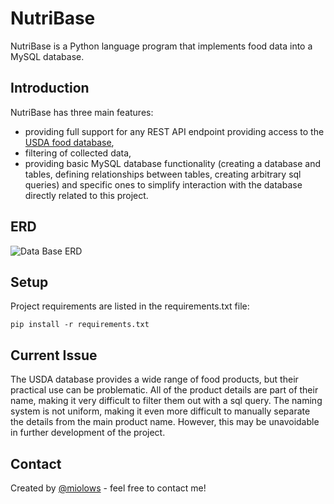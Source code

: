 # NutriBase
NutriBase is a Python language program that implements food data into a MySQL database.

## Introduction
NutriBase has three main features:
* providing full support for any REST API endpoint providing access to the [USDA food database](https://fdc.nal.usda.gov/api-guide.html),
* filtering of collected data,
* providing basic MySQL database functionality (creating a database and tables, defining relationships between tables, creating arbitrary sql queries) and specific ones to simplify interaction with the database directly related to this project.


## ERD
![Data Base ERD](https://user-images.githubusercontent.com/104384740/188573371-d8505f6a-4d17-440c-bd2c-461691f9806c.png)


## Setup
Project requirements are listed in the requirements.txt file:
```
pip install -r requirements.txt
```

## Current Issue
The USDA database provides a wide range of food products, but their practical use can be problematic. All of the product details are part of their name, making it very difficult to filter them out with a sql query. The naming system is not uniform, making it even more difficult to manually separate the details from the main product name. However, this may be unavoidable in further development of the project.

## Contact
Created by [@miolows](olowskimi@outlook.com) - feel free to contact me!

